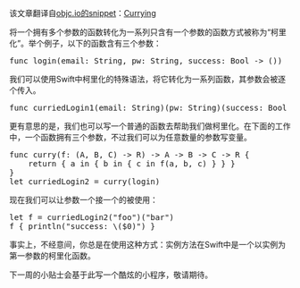该文章翻译自[objc.io的snippet][1]：[Currying][2]

将一个拥有多个参数的函数转化为一系列只含有一个参数的函数方式被称为“柯里化”。举个例子，以下的函数含有三个参数：

<pre lang="swift">
func login(email: String, pw: String, success: Bool -> ())
</pre>

我们可以使用Swift中柯里化的特殊语法，将它转化为一系列函数，其参数会被逐个传入。

<pre lang="swift">
func curriedLogin1(email: String)(pw: String)(success: Bool -> ())
</pre>

更有意思的是，我们也可以写一个普通的函数去帮助我们做柯里化。在下面的工作中，一个函数拥有三个参数，不过我们可以为任意数量的参数写变量。

<pre>
func curry<A, B, C, R>(f: (A, B, C) -> R) -> A -> B -> C -> R {
    return { a in { b in { c in f(a, b, c) } } }
}
let curriedLogin2 = curry(login)
</pre>

现在我们可以让参数一个接一个的被使用：

<pre>
let f = curriedLogin2("foo")("bar")
f { println("success: \($0)") }	
</pre>

事实上，不经意间，你总是在使用这种方式：实例方法在Swift中是一个以实例为第一参数的柯里化函数。

下一周的小贴士会基于此写一个酷炫的小程序，敬请期待。

 [1]: http://www.objc.io/snippets/
 [2]: http://www.objc.io/snippets/6.html